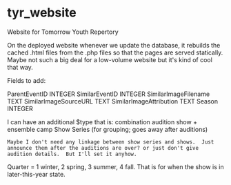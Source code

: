 # tyr_website
Website for Tomorrow Youth Repertory



On the deployed website whenever we update the database, it rebuilds the cached .html files from the .php files so that the pages are served statically.  Maybe not such a big deal for a low-volume website but it's kind of cool that way.


Fields to add:

ParentEventID INTEGER
SimilarEventID INTEGER
SimilarImageFilename TEXT
SimilarImageSourceURL TEXT
SimilarImageAttribution TEXT
Season	INTEGER


I can have an additional $type that is:
	combination audition show + ensemble camp
	Show Series (for grouping; goes away after auditions)



	Maybe I don't need any linkage between show series and shows.  Just announce them after the auditions are over? or just don't give audition details.  But I'll set it anyhow.



Quarter = 1 winter, 2 spring, 3 summer, 4 fall.  That is for when the show is in later-this-year state.